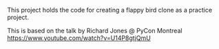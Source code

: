 This project holds the code for creating a flappy bird clone as a practice project.

This is based on the talk by Richard Jones @ PyCon Montreal https://www.youtube.com/watch?v=U14P8gtjQmU
